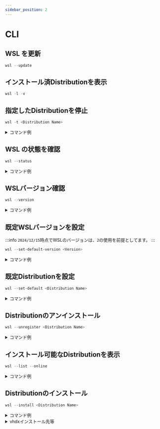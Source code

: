 ```yaml
---
sidebar_position: 2
---
```


# CLI

## WSL を更新

```powershell title="powershell"
wsl --update
```

## インストール済Distributionを表示

```powershell title="powershell"
wsl -l -v
```

## 指定したDistributionを停止

```powershell title="powershell"
wsl -t <Distribution Name>
```

<details>
  <summary>コマンド例</summary>

```powershell title="powershell"
wsl -t Ubuntu-22.04
```

</details>

## WSL の状態を確認

```powershell title="powershell"
wsl --status
```

<details>
  <summary>コマンド例</summary>

```powershell title="powershell"
PS C:\Users\qwek4> wsl --status
既定のディストリビューション: Ubuntu-22.04
既定のバージョン: 2
```

</details>

## WSLバージョン確認

```powershell title="powershell"
wsl --version
```

<details>
  <summary>コマンド例</summary>

```powershell title="powershell"
PS C:\Users\qwek4> wsl --version
WSL バージョン: 2.3.26.0
カーネル バージョン: 5.15.167.4-1
WSLg バージョン: 1.0.65
MSRDC バージョン: 1.2.5620
Direct3D バージョン: 1.611.1-81528511
DXCore バージョン: 10.0.26100.1-240331-1435.ge-release
Windows バージョン: 10.0.26100.2605
```

</details>

## 既定WSLバージョンを設定

:::info
`2024/12/15`時点でWSLのバージョンは、`2`の使用を前提としてます。
:::

```powershell title="powershell"
wsl --set-default-version <Version>
```

<details>
  <summary>コマンド例</summary>

```powershell title="powershell"
wsl --set-default-version 2
```

</details>

## 既定Distributionを設定

```powershell title="powershell"
wsl --set-default <Distribution Name>
```

<details>
  <summary>コマンド例</summary>

```powershell title="powershell"
wsl --set-default Ubuntu-22.04
```

</details>

## Distributionのアンインストール

```powershell title="powershell"
wsl --unregister <Distribution Name>
```

<details>
  <summary>コマンド例</summary>

```powershell title="powershell"
wsl --unregister Ubuntu-22.04
```

</details>

## インストール可能なDistributionを表示

```powershell title="powershell"
wsl --list --online
```

<details>
  <summary>コマンド例</summary>

```powershell title="powershell"
PS C:\Users\qwek4> wsl --list --online
インストールできる有効なディストリビューションの一覧を次に示します。
'wsl.exe --install <Distro>' を使用してインストールします。

NAME                            FRIENDLY NAME
Ubuntu                          Ubuntu
Debian                          Debian GNU/Linux
kali-linux                      Kali Linux Rolling
Ubuntu-18.04                    Ubuntu 18.04 LTS
Ubuntu-20.04                    Ubuntu 20.04 LTS
Ubuntu-22.04                    Ubuntu 22.04 LTS
Ubuntu-24.04                    Ubuntu 24.04 LTS
OracleLinux_7_9                 Oracle Linux 7.9
OracleLinux_8_7                 Oracle Linux 8.7
OracleLinux_9_1                 Oracle Linux 9.1
openSUSE-Leap-15.6              openSUSE Leap 15.6
SUSE-Linux-Enterprise-15-SP5    SUSE Linux Enterprise 15 SP5
SUSE-Linux-Enterprise-15-SP6    SUSE Linux Enterprise 15 SP6
openSUSE-Tumbleweed             openSUSE Tumbleweed
```

</details>

## Distributionのインストール

```powershell title="powershell"
wsl --install <Distribution Name>
```

<details>
  <summary>コマンド例</summary>

:::info
`<distro_name>`は`wsl --list --online`で表示されている`NAME`のものを指定します
:::

```powershell title="powershell"
wsl --install Ubuntu-24.04
```

</details>

<details>
  <summary>vhdxインストール先等</summary>

```run title="Ubuntu-22.04"
%userprofile%\AppData\Local\Packages\CanonicalGroupLimited.Ubuntu22.04LTS_79rhkp1fndgsc
```

```run title="Ubuntu-24.04"
%userprofile%\AppData\Local\Packages\CanonicalGroupLimited.Ubuntu24.04LTS_79rhkp1fndgsc
```

</details>

